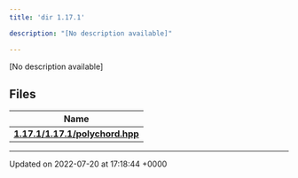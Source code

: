 ```yaml
---
title: 'dir 1.17.1'

description: "[No description available]"

---
```







[No description available]

## Files

| Name           |
| -------------- |
| **[1.17.1/1.17.1/polychord.hpp](/documentation/code/files/1_817_81_2polychord_8hpp/#file-1.17.1/polychord.hpp)**  |






-------------------------------

Updated on 2022-07-20 at 17:18:44 +0000
